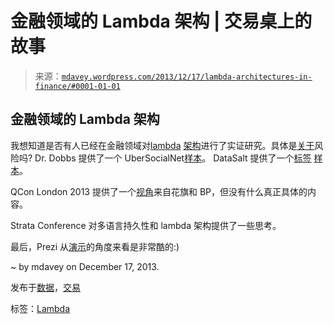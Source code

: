 <!--yml

分类：未分类

日期：2024-05-18 05:56:19

-->

# 金融领域的 Lambda 架构 | 交易桌上的故事

> 来源：[`mdavey.wordpress.com/2013/12/17/lambda-architectures-in-finance/#0001-01-01`](https://mdavey.wordpress.com/2013/12/17/lambda-architectures-in-finance/#0001-01-01)

## 金融领域的 Lambda 架构

我想知道是否有人已经在金融领域对[lambda](http://data-informed.com/lambda-architecture-can-analyze-big-data-batches-near-real-time/) [架构](http://jameskinley.tumblr.com/post/37398560534/the-lambda-architecture-principles-for-architecting)进行了实证研究。具体是[关于](http://www.slideshare.net/tantrieuf31/lambda-architecture-for-real-time-big-data)风险吗? Dr. Dobbs 提供了一个 UberSocialNet[样本](http://www.drdobbs.com/database/applying-the-big-data-lambda-architectur/240162604)。 DataSalt 提供了一个[标签](http://www.datasalt.com/2013/01/an-example-lambda-architecture-using-trident-hadoop-and-splout-sql/) [样本](http://www.datasciencecentral.com/profiles/blogs/lambda-architecture-for-big-data-systems)。

QCon London 2013 提供了一个[视角](http://qconlondon.com/dl/qcon-london-2013/slides/AshwaniRoy_and_CharlesCai_IntegratingSQLNoSQLNewSQLRealtimeDataIntelligenceForTheFinancialIndustry.pdf)来自花旗和 BP，但没有什么真正具体的内容。

Strata Conference 对多语言持久性和 lambda 架构提供了一些思考。

最后，Prezi 从[演示](http://prezi.com/df7xt5p0s8sc/the-lambda-architecture/)的角度来看是非常酷的:)

~ by mdavey on December 17, 2013.

发布于[数据](https://mdavey.wordpress.com/category/data/)，[交易](https://mdavey.wordpress.com/category/trading/)

标签：[Lambda](https://mdavey.wordpress.com/tag/lambda/)
